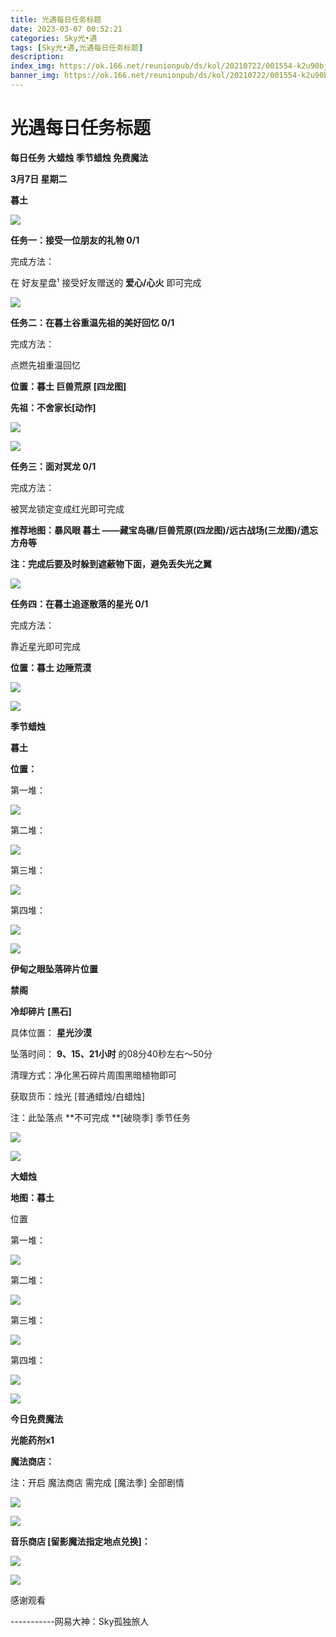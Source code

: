 ```yaml
---
title: 光遇每日任务标题
date: 2023-03-07 00:52:21
categories: Sky光•遇
tags: [Sky光•遇,光遇每日任务标题]
description: 
index_img: https://ok.166.net/reunionpub/ds/kol/20210722/001554-k2u90bj7ay.png?imageView&thumbnail=600x0&type=jpg
banner_img: https://ok.166.net/reunionpub/ds/kol/20210722/001554-k2u90bj7ay.png?imageView&thumbnail=600x0&type=jpg
---
```

# 光遇每日任务标题
**每日任务 大蜡烛 季节蜡烛 免费魔法**

 **3月7日 星期二**

 **暮土**

![](https://img.166.net/reunionpub/ds/kol/20230307/001139-sa4y8m7tnp.jpeg)

 **任务一：接受一位朋友的礼物 0/1**

完成方法：

在 好友星盘¹ 接受好友赠送的 **爱心/心火** 即可完成

![](https://img.166.net/reunionpub/ds/kol/20230307/000151-9u4zga5jw7.jpeg)

 **任务二：在暮土谷重温先祖的美好回忆 0/1**

完成方法：

点燃先祖重温回忆

 **位置：暮土 巨兽荒原 [四龙图]**

 **先祖：不舍家长[动作]**

![](https://img.166.net/reunionpub/ds/kol/20230307/000236-nw1m2r54sv.jpg)

![](https://img.166.net/reunionpub/ds/kol/20230307/000247-ysuhqw8nzi.jpg)

 **任务三：面对冥龙 0/1**

完成方法：

被冥龙锁定变成红光即可完成

 **推荐地图：暴风眼 暮土 ——藏宝岛礁/巨兽荒原(四龙图)/远古战场(三龙图)/遗忘方舟等**

 **注：完成后要及时躲到遮蔽物下面，避免丢失光之翼**

![](https://img.166.net/reunionpub/ds/kol/20230307/000333-wsv68l0em9.jpeg)

 **任务四：在暮土追逐散落的星光 0/1**

完成方法：

靠近星光即可完成

 **位置：暮土 边陲荒漠**

![](https://img.166.net/reunionpub/ds/kol/20230307/000354-d7qswcstfg.jpeg)

![](https://img.166.net/reunionpub/ds/kol/20221018/100256-wzutnocka0.png)

 **季节蜡烛**

 **暮土**

 **位置：**

第一堆：

![](https://img.166.net/reunionpub/ds/kol/20230306/235342-8psg41jdc7.jpeg)

第二堆：

![](https://img.166.net/reunionpub/ds/kol/20230306/235353-sdt9vki2hc.jpeg)

第三堆：

![](https://img.166.net/reunionpub/ds/kol/20230306/235404-fjd46moiny.jpeg)

第四堆：

![](https://img.166.net/reunionpub/ds/kol/20230306/235413-m50cev1j4u.jpeg)

![](https://img.166.net/reunionpub/ds/kol/20221130/005912-5mvshq9nf3.png)

 **伊甸之眼坠落碎片位置**

 **禁阁**

 **冷却碎片 [黑石]**

具体位置： **星光沙漠**

坠落时间： **9、15、21小时** 的08分40秒左右～50分

清理方式：净化黑石碎片周围黑暗植物即可

获取货币：烛光 [普通蜡烛/白蜡烛]

注：此坠落点 **不可完成  **[破晓季] 季节任务

![](https://img.166.net/reunionpub/ds/kol/20230307/001531-68srg9obdz.jpeg)

![](https://img.166.net/reunionpub/ds/kol/20221018/100256-wzutnocka0.png)

 **大蜡烛**

 **地图：暮土**

位置

第一堆：

![](https://img.166.net/reunionpub/ds/kol/20230306/235621-9c0wa48obg.jpeg)

第二堆：

![](https://img.166.net/reunionpub/ds/kol/20230306/235641-f24cjvlrp9.jpeg)

第三堆：

![](https://img.166.net/reunionpub/ds/kol/20230306/235659-hz6f2vre4s.jpeg)

第四堆：

![](https://img.166.net/reunionpub/ds/kol/20230306/235713-u8mli5ketj.jpeg)

![](https://img.166.net/reunionpub/ds/kol/20221018/100256-wzutnocka0.png)

 **今日免费魔法**

 **光能药剂x1**

 **魔法商店：**

注：开启 魔法商店 需完成 [魔法季] 全部剧情

![](https://img.166.net/reunionpub/ds/kol/20221018/100559-oibznvdtus.png)

![](https://img.166.net/reunionpub/ds/kol/20230306/235448-r9k75sho4w.jpeg)

 **音乐商店 [留影魔法指定地点兑换]：**

![](https://img.166.net/reunionpub/ds/kol/20230306/000919-yz5wigsdvh.jpeg)

 **![](https://img.166.net/reunionpub/ds/kol/20221018/100256-wzutnocka0.png)**

感谢观看

\-----------网易大神：Sky孤独旅人

